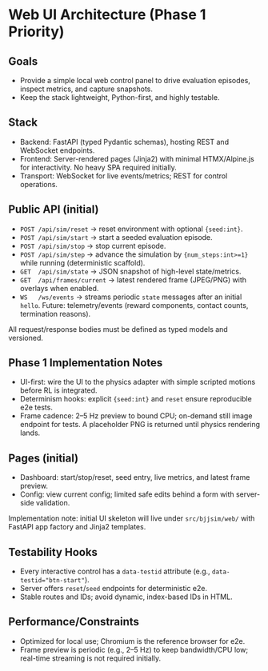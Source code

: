 # Web UI Architecture (Phase 1 Priority)

## Goals

- Provide a simple local web control panel to drive evaluation episodes, inspect metrics, and capture snapshots.
- Keep the stack lightweight, Python-first, and highly testable.

## Stack

- Backend: FastAPI (typed Pydantic schemas), hosting REST and WebSocket endpoints.
- Frontend: Server-rendered pages (Jinja2) with minimal HTMX/Alpine.js for interactivity. No heavy SPA required initially.
- Transport: WebSocket for live events/metrics; REST for control operations.

## Public API (initial)

- `POST /api/sim/reset` → reset environment with optional `{seed:int}`.
- `POST /api/sim/start` → start a seeded evaluation episode.
- `POST /api/sim/stop` → stop current episode.
- `POST /api/sim/step` → advance the simulation by `{num_steps:int>=1}` while running (deterministic scaffold).
- `GET  /api/sim/state` → JSON snapshot of high-level state/metrics.
- `GET  /api/frames/current` → latest rendered frame (JPEG/PNG) with overlays when enabled.
- `WS   /ws/events` → streams periodic `state` messages after an initial `hello`. Future: telemetry/events (reward components, contact counts, termination reasons).

All request/response bodies must be defined as typed models and versioned.

## Phase 1 Implementation Notes

- UI-first: wire the UI to the physics adapter with simple scripted motions before RL is integrated.
- Determinism hooks: explicit `{seed:int}` and `reset` ensure reproducible e2e tests.
- Frame cadence: 2–5 Hz preview to bound CPU; on-demand still image endpoint for tests. A placeholder PNG is returned until physics rendering lands.

## Pages (initial)

- Dashboard: start/stop/reset, seed entry, live metrics, and latest frame preview.
- Config: view current config; limited safe edits behind a form with server-side validation.

Implementation note: initial UI skeleton will live under `src/bjjsim/web/` with FastAPI app factory and Jinja2 templates.

## Testability Hooks

- Every interactive control has a `data-testid` attribute (e.g., `data-testid="btn-start"`).
- Server offers `reset`/`seed` endpoints for deterministic e2e.
- Stable routes and IDs; avoid dynamic, index-based IDs in HTML.

## Performance/Constraints

- Optimized for local use; Chromium is the reference browser for e2e.
- Frame preview is periodic (e.g., 2–5 Hz) to keep bandwidth/CPU low; real-time streaming is not required initially.
